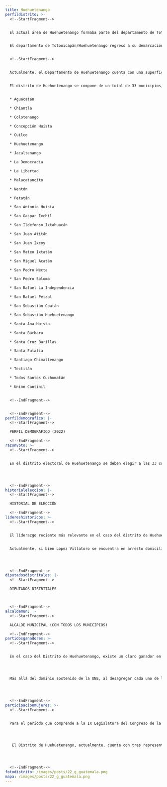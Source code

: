 ```yaml
---
title: Huehuetenango
perfildistrito: >-
  <!--StartFragment-->


  El actual área de Huehuetenango formaba parte del departamento de Totonicapán/Huehuetenango en el año 1825 tras el proceso que anulaba la Anexión a México. Durante este tiempo, los actuales departamentos de Quiché, Totonicapán y Huehuetenango (y sus municipios correspondientes) eran parte de una sola demarcación territorial. En el año 1838, este departamento fue un área de mucha influencia para la creación del Estado de Los Altos; aprobado por el Congreso de la República Federal de Centroamérica en ese mismo año.  Este Estado se constituyó en cuatro departamentos: Quetzaltenango, Totonicapán (donde se encontraba Huehuetenango), Sololá y Suchitepéquez. Sin embargo, dicho territorio fue reintegrado a la República de Guatemala en 1840 por el general Rafael Carrera, dando por terminada la separación del Estado de los Altos.


  El departamento de Totonicapán/Huehuetenango regresó a su demarcación previa a la secesión del Estado de los Altos. Fue hasta el 8 de mayo de 1866 que el gobierno de Vicente Cerna, mediante un Decreto Gubernativo, elevó el área de Amatitlán a categoría de departamento, lo que en paralelo significó que el resto de distritos independientes (Izabal, Petén, San Marcos y Huehuetenango) también fueran elevados a la categoría de departamento de la República. Por lo tanto, dicho decreto le otorgó a la región de Huehuetenango el rango de departamento de la República. 


  <!--StartFragment-->


  Actualmente, el Departamento de Huehuetenango cuenta con una superficie de 7,429 km², y una población total de 1,170,669 habitantes. Estos se subdividen en un 72.04% de población rural y el restante 27.96% de población urbana. Asimismo, el departamento de Totonicapán cuenta con una mayoría de población femenina (52.41%) y predominantemente de identificación poblacional maya (64.99%). La edad promedio del departamento es de 24 años, por lo que se puede catalogar como un área predominantemente joven. 


  El distrito de Huehuetenango se compone de un total de 33 municipios, entre los que destaca la cabecera departamental del mismo nombre. Estas 33 unidades territoriales que componen el departamento son: 


  * Aguacatán

  * Chiantla

  * Colotenango

  * Concepción Huista

  * Cuilco

  * Huehuetenango

  * Jacaltenango

  * La Democracia

  * La Libertad

  * Malacatancito

  * Nentón

  * Petatán

  * San Antonio Huista

  * San Gaspar Ixchil

  * San Ildefonso Ixtahuacán

  * San Juan Atitán

  * San Juan Ixcoy

  * San Mateo Ixtatán

  * San Miguel Acatán

  * San Pedro Nécta

  * San Pedro Soloma

  * San Rafael La Independencia

  * San Rafael Pétzal

  * San Sebastián Coatán

  * San Sebastián Huehuetenango

  * Santa Ana Huista

  * Santa Bárbara

  * Santa Cruz Barillas

  * Santa Eulalia

  * Santiago Chimaltenango

  * Tectitán

  * Todos Santos Cuchumatán

  * Unión Cantinil


  <!--EndFragment-->


  <!--EndFragment-->
perfildemografico: |-
  <!--StartFragment-->

  PERFIL DEMOGRAFICO (2022)

  <!--EndFragment-->
razonvoto: >-
  <!--StartFragment-->


  En el distrito electoral de Huehuetenango se deben elegir a las 33 corporaciones municipales (alcalde y síndicos) del departamento, correspondientes a los 33 municipios que componen el distrito. Asimismo, los ciudadanos del departamento deben elegir a 10 diputados distritales que les representarán en el Congreso de la República. 




  <!--EndFragment-->
historialeleccion: |-
  <!--StartFragment-->

  HISTORIAL DE ELECCIÓN

  <!--EndFragment-->
lidereshistoricos: >-
  <!--StartFragment-->


  El liderazgo reciente más relevante en el caso del distrito de Huehuetenango es el ex diputado por el distrito, Julio César López Villatoro. López Villatoro, hermano de Roberto López Villatoro alias “el rey del tenis”,  fue diputado desde el año 2012 hasta el año 2020; ambos períodos en el cargo a través del partido UNE. Sin embargo, el entonces diputado se fugó de la justicia a finales del año 2017, producto de un caso presentado por el Ministerio Público en su contra. Fue hasta el año 2021 que López Villatoro regresó al país y fue ligado a proceso por el caso Plazas Fantasmo, en el que el diputado, en su función de segundo vicepresidente del Congreso, autorizó la contratación de doce personas que no se presentaron a sus labores dentro del Palacio Legislativo. 


  Actualmente, si bien López Villatoro se encuentra en arresto domiciliario por el caso penal en cuestión, su hijo, Julio César López Escobar, es actualmente diputado por el partido UCN en el distrito de Huehuetenango. 




  <!--EndFragment-->
diputadosdistritales: |-
  <!--StartFragment-->

  DIPUTADOS DISTRITALES



  <!--EndFragment-->
alcaldemun: |-
  <!--StartFragment-->

  ALCALDE MUNICIPAL (CON TODOS LOS MUNICIPIOS)

  <!--EndFragment-->
partidosganadores: >-
  <!--StartFragment-->


  En el caso del Distrito de Huehuetenango, existe un claro ganador en la categoría de partido predominante en el distrito; el partido Unidad Nacional de la Esperanza - UNE- con una totalidad de xxx votos emitidos en el ínterim de los últimos tres procesos electorales. La UNE ha estado presente en Huehuetenango en los últimos tres procesos electorales revisados, obteniendo al menos dos asientos en el Legislativo durante este período; alcanzando esa cifra más baja durante el proceso electoral de 2015. Por su parte, para el proceso electoral de 2011, la UNE contó con un total de cuatro diputados electos para el departamento de San Marcos. Posteriormente, en las elecciones de 2019, la UNE logró retomar su caudal electoral perdido en 2015, alcanzando nuevamente una totalidad de cuatro diputados electos por el distrito en cuestión. 




  Más allá del dominio sostenido de la UNE, al desagregar cada uno de los procesos electorales recientes por separado, puede evidenciarse un segundo partido ganador distinto. Durante el proceso electoral del 2011, el Partido Patriota recibió 79, 887 votos que significaron una totalidad de cuatro asientos en el Congreso por el distrito de Huehuetenango. Para el proceso electoral del año 2015 fue el partido LÍDER quién logró afianzarse con cuatro asientos en el Legislativo por el distrito, dos más que la UNE en dicho proceso. Finalmente, en la reciente elección de 2019, fue el partido UCN el que logró adjudicarse el caudal electoral dejado por el vacío que provocó la cancelación del partido LÍDER, ganando tres escaños por el distrito de Huehuetenango. 




  <!--EndFragment-->
participacionmujeres: >-
  <!--StartFragment-->


  Para el período que comprende a la IX Legislatura del Congreso de la República de Guatemala (2020 - 2024), únicamente fueron electas 31 mujeres del total de 160 diputados que componen el hemiciclo parlamentario. Es decir, dicha Legislatura cuenta con un aproximado del 20% de representación política de la mujer; una de las cifras más bajas de representación femenina a nivel latinoamericano. 




   El Distrito de Huehuetenango, actualmente, cuenta con tres representantes femeninas en el Congreso de la República. Estas tres representantes son la diputada Karla Betzaida Cardona Arreaga de Pojoy, Lucrecia Carola Samayoa Reyes, ambas del partido UNE y la diputada Sofía Jeanetth Hernández Herrera, del partido UCN.  No obstante, en términos de su participación en los espacios de mayor toma de decisión (Comisiones de Trabajo, Jefaturas de Bloque o Junta Directiva del Congreso), únicamente la diputada Hernández funge como la Vicepresidente de la Comisión de la Mujer del Congreso de la República. 




  <!--EndFragment-->
fotodistrito: /images/posts/22_g_guatemala.png
mapa: /images/posts/22_g_guatemala.png
---
```


